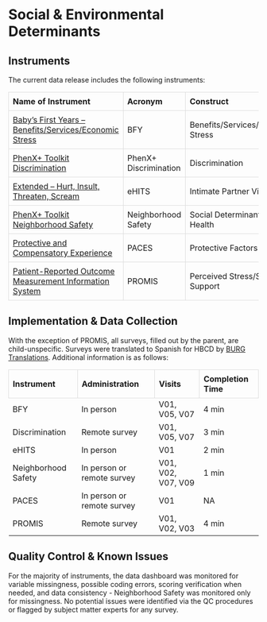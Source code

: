 # Social & Environmental Determinants

## Instruments
The current data release includes the following instruments:

<table style="width: 100%; border-collapse: collapse; table-layout: fixed;">
  <thead>
    <tr>
      <th style="border: 1px solid #ddd; padding: 8px; text-align: left;">Name of Instrument</th>
      <th style="border: 1px solid #ddd; padding: 8px; text-align: left;">Acronym</th>
      <th style="border: 1px solid #ddd; padding: 8px; text-align: left;">Construct</th>
      <th style="border: 1px solid #ddd; padding: 8px; text-align: left;">Table Name</th>
    </tr>
  </thead>
<tbody>
	<tr>
		<td style="border: 1px solid #ddd; padding: 8px; word-wrap: break-word; white-space: normal;"><a href="bfy">Baby’s First Years – Benefits/Services/Economic Stress</a></td>
		<td style="border: 1px solid #ddd; padding: 8px; word-wrap: break-word; white-space: normal;">BFY</td>
		<td style="border: 1px solid #ddd; padding: 8px; word-wrap: break-word; white-space: normal;">Benefits/Services/Economic Stress</td>
		<td style="border: 1px solid #ddd; padding: 8px; word-wrap: break-word; white-space: normal;">sed_bm_bfy</td>
	</tr>
	<tr>
		<td style="border: 1px solid #ddd; padding: 8px; word-wrap: break-word; white-space: normal;"><a href="discrimination">PhenX+ Toolkit Discrimination</a></td>
		<td style="border: 1px solid #ddd; padding: 8px; word-wrap: break-word; white-space: normal;">PhenX+ Discrimination</td>
		<td style="border: 1px solid #ddd; padding: 8px; word-wrap: break-word; white-space: normal;">Discrimination</td>
		<td style="border: 1px solid #ddd; padding: 8px; word-wrap: break-word; white-space: normal;">sed_bm_phx__discr</td>
	</tr>   
	<tr>
		<td style="border: 1px solid #ddd; padding: 8px; word-wrap: break-word; white-space: normal;"><a href="eHITS">Extended – Hurt, Insult, Threaten, Scream</a></td>
		<td style="border: 1px solid #ddd; padding: 8px; word-wrap: break-word; white-space: normal;">eHITS</td>
		<td style="border: 1px solid #ddd; padding: 8px; word-wrap: break-word; white-space: normal;">Intimate Partner Violence</td>
		<td style="border: 1px solid #ddd; padding: 8px; word-wrap: break-word; white-space: normal;">sed_bm_ehits</td>
	</tr>        
	<tr>
		<td style="border: 1px solid #ddd; padding: 8px; word-wrap: break-word; white-space: normal;"><a href="neighborhood_safety">PhenX+ Toolkit Neighborhood Safety</a></td>
		<td style="border: 1px solid #ddd; padding: 8px; word-wrap: break-word; white-space: normal;">Neighborhood Safety</td>
		<td style="border: 1px solid #ddd; padding: 8px; word-wrap: break-word; white-space: normal;">Social Determinants of Health</td>
		<td style="border: 1px solid #ddd; padding: 8px; word-wrap: break-word; white-space: normal;">sed_bm_nbhsaf</td>
	</tr>          
    <tr>
		<td style="border: 1px solid #ddd; padding: 8px; word-wrap: break-word; white-space: normal;"><a href="PACES">Protective and Compensatory Experience</a></td>
		<td style="border: 1px solid #ddd; padding: 8px; word-wrap: break-word; white-space: normal;">PACES</td>
		<td style="border: 1px solid #ddd; padding: 8px; word-wrap: break-word; white-space: normal;">Protective Factors</td>
		<td style="border: 1px solid #ddd; padding: 8px; word-wrap: break-word; white-space: normal;">sed_bm_paces</td>
	</tr>   
	<tr>
		<td style="border: 1px solid #ddd; padding: 8px; word-wrap: break-word; white-space: normal;"><a href="PROMIS">Patient-Reported Outcome Measurement Information System</a></td>
		<td style="border: 1px solid #ddd; padding: 8px; word-wrap: break-word; white-space: normal;">PROMIS</td>
		<td style="border: 1px solid #ddd; padding: 8px; word-wrap: break-word; white-space: normal;">Perceived Stress/Social Support</td>
		<td style="border: 1px solid #ddd; padding: 8px; word-wrap: break-word; white-space: normal;">sed_bm_strsup</td>
	</tr>         
</tbody>
</table>

## Implementation & Data Collection
With the exception of PROMIS, all surveys, filled out by the parent, are child-unspecific. Surveys were translated to Spanish for HBCD by [BURG Translations](https://burgtranslations.com/our-services/). Additional information is as follows:

<table style="width: 100%; border-collapse: collapse; table-layout: fixed;">
  <thead>
    <tr>
      <th style="border: 1px solid #ddd; padding: 8px; text-align: left;">Instrument</th>
      <th style="border: 1px solid #ddd; padding: 8px; text-align: left;">Administration</th>
      <th style="border: 1px solid #ddd; padding: 8px; text-align: left;">Visits</th>
      <th style="border: 1px solid #ddd; padding: 8px; text-align: left;">Completion Time</th>      
    </tr>
  </thead>
<tbody>
	<tr>
		<td>BFY</td>
        <td>In person</td>
		<td>V01, V05, V07</td>
		<td>4 min</td>
	</tr>
	<tr>
		<td>Discrimination</td>
        <td>Remote survey</td>
		<td>V01, V05, V07</td>
		<td>3 min</td>
	</tr>
	<tr>
		<td>eHITS</td>
        <td>In person</td>
		<td>V01</td>
		<td>2 min</td>
	</tr>    
	<tr>
		<td>Neighborhood Safety</td>
        <td>In person or remote survey</td>
		<td>V01, V02, V07, V09</td>
		<td>1 min</td>
	</tr>       
	<tr>
		<td>PACES</td>
        <td>In person or remote survey</td>
		<td>V01</td>
		<td>NA</td>
	</tr>       
	<tr>
		<td>PROMIS</td>
        <td>Remote survey</td>
		<td>V01, V02, V03</td>
		<td>4 min</td>
	</tr>    
</tbody>
</table>

## Quality Control & Known Issues
For the majority of instruments, the data dashboard was monitored for variable missingness, possible coding errors, scoring verification when needed, and data consistency - Neighborhood Safety was monitored only for missingness. No potential issues were identified via the QC procedures or flagged by subject matter experts for any survey.

